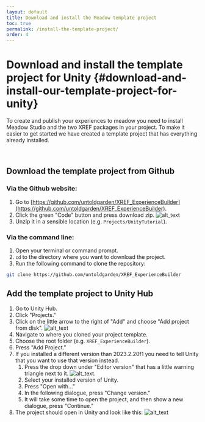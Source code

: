 ```yaml
---
layout: default
title: Download and install the Meadow template project
toc: true
permalink: /install-the-template-project/
order: 4
---
```


# Download and install the template project for Unity {#download-and-install-our-template-project-for-unity}

To create and publish your experiences to meadow you need to install Meadow Studio and the two XREF packages in your project. To make it easier to get started we have created a template project that has everything already installed.

<br>

## Download the template project from Github

### Via the Github website:

1. Go to [https://github.com/untoldgarden/XREF_ExperienceBuilder](https://github.com/untoldgarden/XREF_ExperienceBuilder).
2. Click the green "Code" button and press download zip.
![alt_text](../images/downloadFromGithub.webp "image_tooltip")
3. Unzip it in a sensible location (e.g. `Projects/UnityTutorial`).

### Via the command line:

1. Open your terminal or command prompt.
2. `cd` to the directory where you want to download the project.
2. Run the following command to clone the repository:
```bash
git clone https://github.com/untoldgarden/XREF_ExperienceBuilder
```

## Add the template project to Unity Hub

1. Go to Unity Hub.
2. Click "Projects."
3. Click on the little arrow to the right of "Add" and choose "Add project from disk". ![alt_text](../images/addProjectFromDisk.webp "image_tooltip")
4. Navigate to where you cloned your project template.
5. Choose the root folder (e.g. `XREF_ExperienceBuilder`).
6. Press "Add Project."
7. If you installed a different version than 2023.2.20f1 you need to tell Unity that you want to use that version instead.
    1. Press the drop down under "Editor version" that has a little warning triangle next to it.
    ![alt_text](../images/hubChangeVersion.webp "image_tooltip").
    2. Select your installed version of Unity.
    3. Press "Open with..."
    4. In the following dialogue, press "Change version."
    5. It will take some time to open the project, and then show a new dialogue, press "Continue."
8. The project should open in Unity and look like this:
![alt_text](../images/startingUnity.webp "Starting Unity")